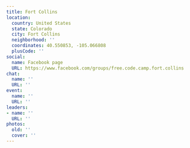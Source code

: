 ```yaml
---
title: Fort Collins
location:
  country: United States
  state: Colorado
  city: Fort Collins
  neighborhood: ''
  coordinates: 40.550853, -105.066808
  plusCode: ''
social:
  name: Facebook page
  URL: https://www.facebook.com/groups/free.code.camp.fort.collins
chat:
  name: ''
  URL: ''
event:
  name: ''
  URL: ''
leaders:
- name: ''
  URL: ''
photos:
  old: ''
  cover: ''
---
```

